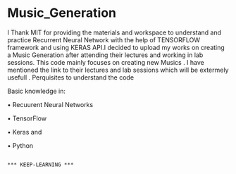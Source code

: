 # Music_Generation
I Thank MIT for providing the materials and workspace to understand and practice Recurrent Neural Network with the help of TENSORFLOW framework and using KERAS API.I decided to upload my works on creating a Music Generation after attending their lectures and working in lab sessions. This code mainly focuses on creating new Musics . I have mentioned the link to their lectures and lab sessions which will be extermely usefull .
Perquisites to understand the code

Basic knowledge in:

•	Recuurent Neural Networks 

•	TensorFlow 

•	Keras and

•	Python

				                                                        *** KEEP-LEARNING ***
